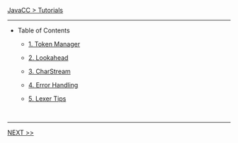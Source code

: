 [JavaCC > Tutorials](tutorials.md)

---

*   Table of Contents

    *   [1. Token Manager](token-manager.md)

    *   [2. Lookahead](lookahead.md)

    *   [3. CharStream](charstream.md)

    *   [4. Error Handling](error-handling.md)

    *   [5. Lexer Tips](lexer-tips.md)

<br>

---

[NEXT >>](token-manager.md)

<br>
